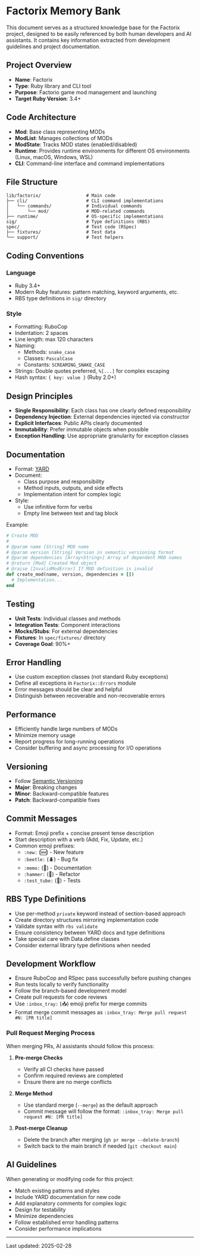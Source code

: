 # Factorix Memory Bank

This document serves as a structured knowledge base for the Factorix project, designed to be easily referenced by both human developers and AI assistants. It contains key information extracted from development guidelines and project documentation.

## Project Overview

- **Name**: Factorix
- **Type**: Ruby library and CLI tool
- **Purpose**: Factorio game mod management and launching
- **Target Ruby Version**: 3.4+

## Code Architecture

- **Mod**: Base class representing MODs
- **ModList**: Manages collections of MODs
- **ModState**: Tracks MOD states (enabled/disabled)
- **Runtime**: Provides runtime environments for different OS environments (Linux, macOS, Windows, WSL)
- **CLI**: Command-line interface and command implementations

## File Structure

```
lib/factorix/                 # Main code
├── cli/                      # CLI command implementations
│   └── commands/             # Individual commands
│       └── mod/              # MOD-related commands
├── runtime/                  # OS-specific implementations
sig/                          # Type definitions (RBS)
spec/                         # Test code (RSpec)
├── fixtures/                 # Test data
└── support/                  # Test helpers
```

## Coding Conventions

### Language

- Ruby 3.4+
- Modern Ruby features: pattern matching, keyword arguments, etc.
- RBS type definitions in `sig/` directory

### Style

- Formatting: RuboCop
- Indentation: 2 spaces
- Line length: max 120 characters
- Naming:
  - Methods: `snake_case`
  - Classes: `PascalCase`
  - Constants: `SCREAMING_SNAKE_CASE`
- Strings: Double quotes preferred, `%[...]` for complex escaping
- Hash syntax: `{ key: value }` (Ruby 2.0+)

## Design Principles

- **Single Responsibility**: Each class has one clearly defined responsibility
- **Dependency Injection**: External dependencies injected via constructor
- **Explicit Interfaces**: Public APIs clearly documented
- **Immutability**: Prefer immutable objects when possible
- **Exception Handling**: Use appropriate granularity for exception classes

## Documentation

- Format: [YARD](https://yardoc.org/)
- Document:
  - Class purpose and responsibility
  - Method inputs, outputs, and side effects
  - Implementation intent for complex logic
- Style:
  - Use infinitive form for verbs
  - Empty line between text and tag block

Example:
```ruby
# Create MOD
#
# @param name [String] MOD name
# @param version [String] Version in semantic versioning format
# @param dependencies [Array<String>] Array of dependent MOD names
# @return [Mod] Created Mod object
# @raise [InvalidModError] If MOD definition is invalid
def create_mod(name, version, dependencies = [])
  # Implementation...
end
```

## Testing

- **Unit Tests**: Individual classes and methods
- **Integration Tests**: Component interactions
- **Mocks/Stubs**: For external dependencies
- **Fixtures**: In `spec/fixtures/` directory
- **Coverage Goal**: 90%+

## Error Handling

- Use custom exception classes (not standard Ruby exceptions)
- Define all exceptions in `Factorix::Errors` module
- Error messages should be clear and helpful
- Distinguish between recoverable and non-recoverable errors

## Performance

- Efficiently handle large numbers of MODs
- Minimize memory usage
- Report progress for long-running operations
- Consider buffering and async processing for I/O operations

## Versioning

- Follow [Semantic Versioning](https://semver.org/)
- **Major**: Breaking changes
- **Minor**: Backward-compatible features
- **Patch**: Backward-compatible fixes

## Commit Messages

- Format: Emoji prefix + concise present tense description
- Start description with a verb (Add, Fix, Update, etc.)
- Common emoji prefixes:
  - `:new:` (🆕) - New feature
  - `:beetle:` (🪲) - Bug fix
  - `:memo:` (📝) - Documentation
  - `:hammer:` (🔨) - Refactor
  - `:test_tube:` (🧪) - Tests

## RBS Type Definitions

- Use per-method `private` keyword instead of section-based approach
- Create directory structures mirroring implementation code
- Validate syntax with `rbs validate`
- Ensure consistency between YARD docs and type definitions
- Take special care with Data.define classes
- Consider external library type definitions when needed

## Development Workflow

- Ensure RuboCop and RSpec pass successfully before pushing changes
- Run tests locally to verify functionality
- Follow the branch-based development model
- Create pull requests for code reviews
- Use `:inbox_tray:` (📥) emoji prefix for merge commits
- Format merge commit messages as `:inbox_tray: Merge pull request #N: [PR title]`

### Pull Request Merging Process

When merging PRs, AI assistants should follow this process:

1. **Pre-merge Checks**
   - Verify all CI checks have passed
   - Confirm required reviews are completed
   - Ensure there are no merge conflicts

2. **Merge Method**
   - Use standard merge (`--merge`) as the default approach
   - Commit message will follow the format: `:inbox_tray: Merge pull request #N: [PR title]`

3. **Post-merge Cleanup**
   - Delete the branch after merging (`gh pr merge --delete-branch`)
   - Switch back to the main branch if needed (`git checkout main`)

## AI Guidelines

When generating or modifying code for this project:

- Match existing patterns and styles
- Include YARD documentation for new code
- Add explanatory comments for complex logic
- Design for testability
- Minimize dependencies
- Follow established error handling patterns
- Consider performance implications

---

Last updated: 2025-02-28
